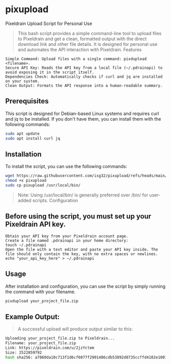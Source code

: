 # pixupload
Pixeldrain Upload Script for Personal Use

> This bash script provides a simple command-line tool to upload files to Pixeldrain and get a clean, formatted output with the direct download link and other file details. It is designed for personal use and automates the API interaction with Pixeldrain.
Features

    Simple Command: Upload files with a single command: pixdupload <filename>.
    Secure API Key: Reads the API key from a local file (~/.pdrainapi) to avoid exposing it in the script itself.
    Dependencies Check: Automatically checks if curl and jq are installed on your system.
    Clean Output: Formats the API response into a human-readable summary.

## Prerequisites

This script is designed for Debian-based Linux systems and requires curl and jq to be installed. If you don't have them, you can install them with the following commands:
```bash
sudo apt update
sudo apt install curl jq
```

## Installation

To install the script, you can use the following commands:

```bash
wget https://raw.githubusercontent.com/isg32/pixupload/refs/heads/main/pixupload
chmod +x pixupload
sudo cp pixupload /usr/local/bin/
```

> Note: Using /usr/local/bin/ is generally preferred over /bin/ for user-added scripts.
Configuration

## Before using the script, you must set up your Pixeldrain API key.

    Obtain your API key from your Pixeldrain account page.
    Create a file named .pdrainapi in your home directory:
    touch ~/.pdrainapi
    Open the file with a text editor and paste your API key inside. The file should only contain the key, with no extra spaces or newlines.
    echo "your_api_key_here" > ~/.pdrainapi

## Usage

After installation and configuration, you can use the script by simply running the command with your filename.
```bash
pixdupload your_project_file.zip
```
## Example Output:
> A successful upload will produce output similar to this:
```bash
Uploading your_project_file.zip to Pixeldrain...
Filename: your_project_file.zip
Link: https://pixeldrain.com/u/2jzYctem
Size: 2522859792
hash sha256: a7860da10c713f1d6cf6077f2901486cdb53892d8735ccffd4102e1001676858
```
